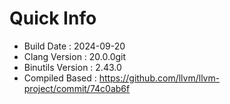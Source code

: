 # Quick Info
* Build Date : 2024-09-20
* Clang Version : 20.0.0git
* Binutils Version : 2.43.0
* Compiled Based : https://github.com/llvm/llvm-project/commit/74c0ab6f
